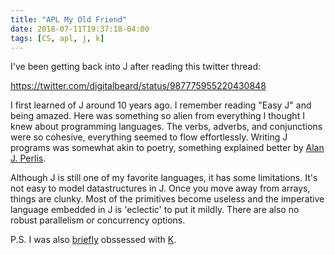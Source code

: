 ```yaml
---
title: "APL My Old Friend"
date: 2018-07-11T19:37:18-04:00
tags: [CS, apl, j, k]
---
```


I've been getting back into J after reading this twitter thread:

https://twitter.com/digitalbeard/status/987775955220430848

I first learned of J around 10 years ago. I remember reading "Easy J" and being amazed. Here was something so alien from everything
I thought I knew about programming languages. The verbs, adverbs, and conjunctions were so cohesive, everything seemed to flow effortlessly.
Writing J programs was somewhat akin to poetry, something explained better by [Alan J. Perlis](http://www.jsoftware.com/papers/perlis77.htm).

Although J is still one of my favorite languages, it has some limitations. It's not easy to model datastructures in J.
Once you move away from arrays, things are clunky. Most of the primitives become useless and the imperative language
embedded in J is 'eclectic' to put it mildly. There are also no robust parallelism or concurrency options.

<!--
Back to the tweet:

```J
lp=: ' '&(#~)@(0: >. (- #))
```
-->

P.S. I was also [briefly](https://github.com/isawdrones) obssessed with [K](https://kx.com).